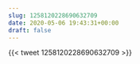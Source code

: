 ```yaml
---
slug: 1258120228690632709
date: 2020-05-06 19:43:31+00:00
draft: false
---
```


{{< tweet 1258120228690632709 >}}

